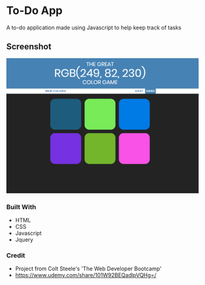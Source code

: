 # To-Do App

A to-do application made using Javascript to help keep track of tasks

## Screenshot

![photo-of-game](https://github.com/codewithsrobins1/ColorGame/blob/master/readmeImg.PNG?raw=true)

### Built With

* HTML
* CSS
* Javascript
* Jquery

### Credit

* Project from Colt Steele's 'The Web Developer Bootcamp' 
* https://www.udemy.com/share/101W92BEQadlpVQHg=/
